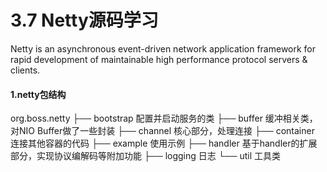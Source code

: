 # 3.7 Netty源码学习 
Netty is an asynchronous event-driven network application framework for rapid development of maintainable high performance protocol servers & clients.

#### 1.netty包结构
org.boss.netty
 ├── bootstrap 配置并启动服务的类
 ├── buffer 缓冲相关类，对NIO Buffer做了一些封装
 ├── channel 核心部分，处理连接
 ├── container 连接其他容器的代码
 ├── example 使用示例
 ├── handler 基于handler的扩展部分，实现协议编解码等附加功能
 ├── logging 日志
 └── util 工具类

